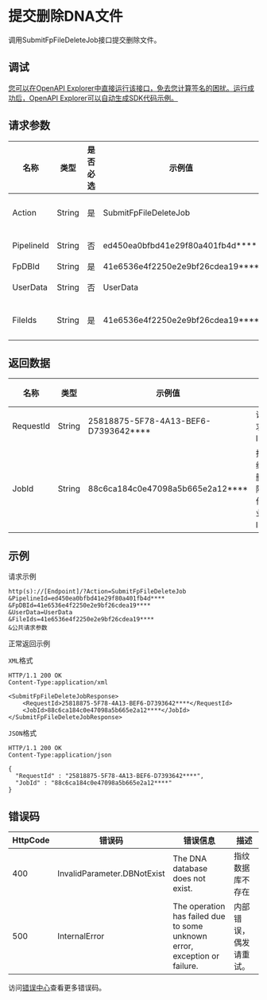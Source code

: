 # 提交删除DNA文件

调用SubmitFpFileDeleteJob接口提交删除文件。

## 调试

[您可以在OpenAPI Explorer中直接运行该接口，免去您计算签名的困扰。运行成功后，OpenAPI Explorer可以自动生成SDK代码示例。](https://api.aliyun.com/#product=Mts&api=SubmitFpFileDeleteJob&type=RPC&version=2014-06-18)

## 请求参数

|名称|类型|是否必选|示例值|描述|
|--|--|----|---|--|
|Action|String|是|SubmitFpFileDeleteJob|操作接口名，系统规定参数，取值：**SubmitFpFileDeleteJob**。 |
|PipelineId|String|否|ed450ea0bfbd41e29f80a401fb4d\*\*\*\*|管道ID，用于绑定消息通知。 |
|FpDBId|String|是|41e6536e4f2250e2e9bf26cdea19\*\*\*\*|DNA库ID。 |
|UserData|String|否|UserData|用户自定义数据，最大长度128个字节。 |
|FileIds|String|是|41e6536e4f2250e2e9bf26cdea19\*\*\*\*|需要删除的视频FileId，以英文逗号（,）隔开，最多支持200个。 |

## 返回数据

|名称|类型|示例值|描述|
|--|--|---|--|
|RequestId|String|25818875-5F78-4A13-BEF6-D7393642\*\*\*\*|请求ID。 |
|JobId|String|88c6ca184c0e47098a5b665e2a12\*\*\*\*|指纹删除作业ID。 |

## 示例

请求示例

```
http(s)://[Endpoint]/?Action=SubmitFpFileDeleteJob
&PipelineId=ed450ea0bfbd41e29f80a401fb4d****
&FpDBId=41e6536e4f2250e2e9bf26cdea19****
&UserData=UserData
&FileIds=41e6536e4f2250e2e9bf26cdea19****
&公共请求参数
```

正常返回示例

`XML`格式

```
HTTP/1.1 200 OK
Content-Type:application/xml

<SubmitFpFileDeleteJobResponse>
    <RequestId>25818875-5F78-4A13-BEF6-D7393642****</RequestId>
    <JobId>88c6ca184c0e47098a5b665e2a12****</JobId>
</SubmitFpFileDeleteJobResponse>
```

`JSON`格式

```
HTTP/1.1 200 OK
Content-Type:application/json

{
  "RequestId" : "25818875-5F78-4A13-BEF6-D7393642****",
  "JobId" : "88c6ca184c0e47098a5b665e2a12****"
}
```

## 错误码

|HttpCode|错误码|错误信息|描述|
|--------|---|----|--|
|400|InvalidParameter.DBNotExist|The DNA database does not exist.|指纹数据库不存在|
|500|InternalError|The operation has failed due to some unknown error, exception or failure.|内部错误，偶发请重试。|

访问[错误中心](https://error-center.aliyun.com/status/product/Mts)查看更多错误码。

